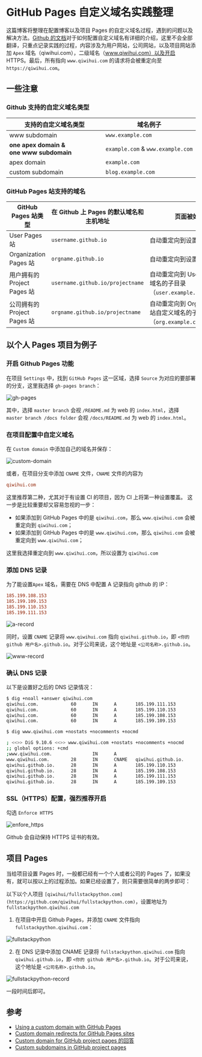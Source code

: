 # GitHub Pages 自定义域名实践整理

这篇博客将整理在配置博客以及项目 Pages 的自定义域名过程，遇到的问题以及解决方法。[Github 的文档](https://help.github.com/articles/using-a-custom-domain-with-github-pages/)对于如何配置自定义域名有详细的介绍，这里不会全部翻译，只重点记录实践的过程，内容涉及为用户网站，公司网站，以及项目网站添加 `Apex` 域名（qiwihui.com），二级域名（www.qiwihui.com）以及开启 HTTPS。最后，所有指向 `www.qiwihui.com` 的请求将会被重定向至 `https://qiwihui.com`。

<!--more-->

## 一些注意

### Github 支持的自定义域名类型

支持的自定义域名类型 | 域名例子
-- | --
www subdomain | `www.example.com`
**one apex domain & one www subdomain** | `example.com` & `www.example.com`
apex domain | `example.com`
custom subdomain | `blog.example.com`

### GitHub Pages 站支持的域名

GitHub Pages 站类型 | 在 Github 上 Pages 的默认域名和主机地址 | 页面被如何重定向 | 自定义域名举例
-- | -- | -- | --
User Pages 站 | `username.github.io` | 自动重定向到设置的自定义域名 | `user.example.com`
Organization Pages 站 | `orgname.github.io` | 自动重定向到设置的自定义域名 | `org.example.com`
用户拥有的 Project Pages 站 | `username.github.io/projectname` | 自动重定向到 User Pages 站自定义域名的子目录（`user.example.com/projectname`） | `project.example.com`
公司拥有的 Project Pages 站 | `orgname.github.io/projectname` | 自动重定向到 Organization Pages 站自定义域名的子目录（`org.example.com/projectname`）| `project.example.com`

## 以个人 Pages 项目为例子

### 开启 Github Pages 功能

在项目 `Settings` 中，找到 `GitHub Pages` 这一区域，选择 `Source` 为对应的要部署的分支，这里我选择 `gh-pages branch`：

![gh-pages](https://user-images.githubusercontent.com/3297411/51802835-b4756580-2288-11e9-8aab-b5add026d737.png)

其中，选择 `master branch` 会视 `/README.md` 为 web 的 `index.html`，选择 `master branch /docs folder` 会视 `/docs/README.md` 为 web 的 `index.html`。

### 在项目配置中自定义域名

在 `Custom domain` 中添加自己的域名并保存：

![custom-domain](https://user-images.githubusercontent.com/3297411/51802765-141f4100-2288-11e9-8e8d-8980ed3e63b3.png)

或者，在项目分支中添加 `CNAME` 文件，`CNAME` 文件的内容为

```conf
qiwihui.com
```

这里推荐第二种，尤其对于有设置 CI 的项目，因为 CI 上将第一种设置覆盖。
这一步是比较重要却又容易忽视的一步：

- 如果添加到 GitHub Pages 中的是 `qiwihui.com`，那么 `www.qiwihui.com` 会被重定向到 `qiwihui.com`；
- 如果添加到 GitHub Pages 中的是 `www.qiwihui.com`，那么 `qiwihui.com` 会被重定向到 `www.qiwihui.com`；

这里我选择重定向到 `www.qiwihui.com`，所以设置为 `qiwihui.com`

### 添加 DNS 记录

为了能设置`Apex` 域名，需要在 DNS 中配置 A 记录指向 github 的 IP：

```conf
185.199.108.153
185.199.109.153
185.199.110.153
185.199.111.153
```

![a-record](https://user-images.githubusercontent.com/3297411/51803023-1040ee00-228b-11e9-90f7-20a4a99d9069.png)

同时，设置 `CNAME`  记录将 `www.qiwihui.com` 指向 `qiwihui.github.io`，即 `<你的 github 用户名>.github.io`。对于公司来说，这个地址是 `<公司名称>.github.io`。

![www-record](https://user-images.githubusercontent.com/3297411/51803045-539b5c80-228b-11e9-8e60-03c854f7097b.png)

### 确认 DNS 记录

以下是设置好之后的 DNS 记录情况：

```bash
$ dig +noall +answer qiwihui.com
qiwihui.com.            60      IN      A       185.199.111.153
qiwihui.com.            60      IN      A       185.199.110.153
qiwihui.com.            60      IN      A       185.199.108.153
qiwihui.com.            60      IN      A       185.199.109.153
```

```bash
$ dig www.qiwihui.com +nostats +nocomments +nocmd 

; <<>> DiG 9.10.6 <<>> www.qiwihui.com +nostats +nocomments +nocmd
;; global options: +cmd
;www.qiwihui.com.               IN      A
www.qiwihui.com.        28      IN      CNAME   qiwihui.github.io.
qiwihui.github.io.      28      IN      A       185.199.110.153
qiwihui.github.io.      28      IN      A       185.199.108.153
qiwihui.github.io.      28      IN      A       185.199.111.153
qiwihui.github.io.      28      IN      A       185.199.109.153
```

### SSL（HTTPS）配置，强烈推荐开启

勾选 `Enforce HTTPS`

![enfore_https](https://user-images.githubusercontent.com/3297411/51798435-2760eb00-224d-11e9-917c-a4942a652d35.png)

Github 会自动保持 HTTPS 证书的有效。

## 项目 Pages

当给项目设置 Pages 时，一般都已经有一个个人或者公司的 Pages 了，如果没有，就可以按以上的过程添加。如果已经设置了，则只需要很简单的两步即可：

以下以个人项目 `[qiwihui/fullstackpython.com](https://github.com/qiwihui/fullstackpython.com)`，设置地址为 `fullstackpython.qiwihui.com`

1. 在项目中开启 Github Pages，并添加 `CNAME` 文件指向 `fullstackpython.qiwihui.com`：

![fullstackpython](https://user-images.githubusercontent.com/3297411/51803267-2dc38700-228e-11e9-8ee8-03e80ec711c9.png)

2. 在 DNS 记录中添加 CNAME 记录将 `fullstackpython.qiwihui.com` 指向 `qiwihui.github.io`，即 `<你的 github 用户名>.github.io`。对于公司来说，这个地址是 `<公司名称>.github.io`。

![fullstackpython-record](https://user-images.githubusercontent.com/3297411/51803299-8004a800-228e-11e9-8721-e640e4377df1.png)

一段时间后即可。
 
## 参考

- [Using a custom domain with GitHub Pages](https://help.github.com/articles/using-a-custom-domain-with-github-pages/)
- [Custom domain redirects for GitHub Pages sites](https://help.github.com/articles/custom-domain-redirects-for-github-pages-sites/)
- [Custom domain for GitHub project pages 的回答](https://stackoverflow.com/a/9123911/3218128)
- [Custom subdomains in GitHub project pages](https://anmonteiro.com/2015/08/custom-subdomains-in-github-project-pages/)

